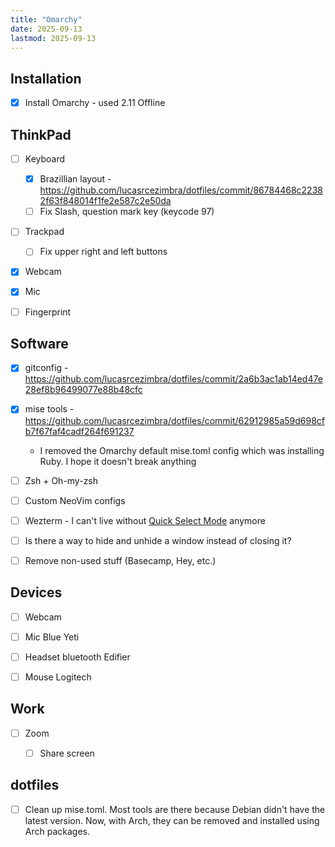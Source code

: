 ```yaml
---
title: "Omarchy"
date: 2025-09-13
lastmod: 2025-09-13
---
```


## Installation
- [x] Install Omarchy - used 2.11 Offline


## ThinkPad
- [ ] Keyboard
  - [x] Brazillian layout - https://github.com/lucasrcezimbra/dotfiles/commit/86784468c22382f63f848014f1fe2e587c2e50da
  - [ ] Fix Slash, question mark key (keycode 97)
- [ ] Trackpad
  - [ ] Fix upper right and left buttons
- [x] Webcam
- [x] Mic
- [ ] Fingerprint


## Software
- [x] gitconfig - https://github.com/lucasrcezimbra/dotfiles/commit/2a6b3ac1ab14ed47e28ef8b96499077e88b48cfc
- [x] mise tools - https://github.com/lucasrcezimbra/dotfiles/commit/62912985a59d698cfb7f67faf4cadf264f691237
  - I removed the Omarchy default mise.toml config which was installing Ruby. I hope it doesn't break anything
- [ ] Zsh + Oh-my-zsh
- [ ] Custom NeoVim configs
- [ ] Wezterm - I can't live without [Quick Select Mode](https://wezterm.org/quickselect.html) anymore
- [ ] Is there a way to hide and unhide a window instead of closing it?
- [ ] Remove non-used stuff (Basecamp, Hey, etc.)


## Devices
- [ ] Webcam
- [ ] Mic Blue Yeti
- [ ] Headset bluetooth Edifier
- [ ] Mouse Logitech


## Work
- [ ] Zoom
  - [ ] Share screen


## dotfiles
- [ ] Clean up mise.toml. Most tools are there because Debian didn't have the latest version. Now, with Arch, they can be removed and installed using Arch packages.
